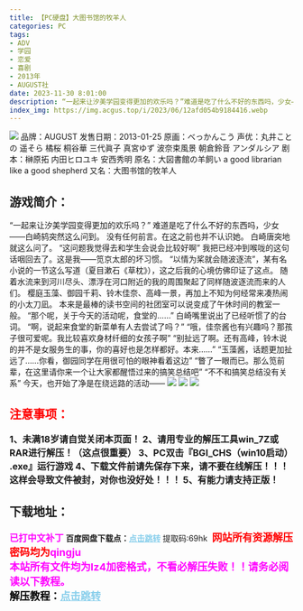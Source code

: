 ```yaml
---
title: 【PC硬盘】大图书馆的牧羊人
categories: PC
tags:
- ADV
- 学园
- 恋爱
- 喜剧
- 2013年
- AUGUST社
date: 2023-11-30 8:01:00
description: “一起来让汐美学园变得更加的欢乐吗？”难道是吃了什么不好的东西吗，少女——白崎鸫突然这么问到。没有任何前言。在这之前也并不认识她。白崎唐突地就这么问了。“这问题我觉得去和学生会说会比较好啊”我把已经冲到喉咙的这句话咽回去了。这是我——笕京太郎的坏习惯。“以情为桨就会随波逐流”，某有名小说的一节这么写道（夏目漱石《草枕》），这之后我的心境仿佛印证了这点。
index_img: https://img.acgus.top/i/2023/06/12afd054b9184416.webp
---
```

![](https://img.acgus.top/i/2023/06/12afd054b9184416.webp)
品牌：AUGUST
发售日期：2013-01-25
原画：べっかんこう
声优：丸井ことの 遥そら 橘桜 桐谷華 三代眞子 真宮ゆず 波奈束風景 朝倉鈴音 アンダルシア
剧本：榊原拓 内田ヒロユキ 安西秀明
原名：大図書館の羊飼い a good librarian like a good shepherd
又名：大图书馆的牧羊人

## 游戏简介：
“一起来让汐美学园变得更加的欢乐吗？”
难道是吃了什么不好的东西吗，少女——白崎鸫突然这么问到。
没有任何前言。在这之前也并不认识她。
白崎唐突地就这么问了。
“这问题我觉得去和学生会说会比较好啊”
我把已经冲到喉咙的这句话咽回去了。这是我——笕京太郎的坏习惯。
“以情为桨就会随波逐流”，某有名小说的一节这么写道（夏目漱石《草枕》），这之后我的心境仿佛印证了这点。
随着水流来到河川尽头、漂浮在河口附近的我的周围聚起了同样随波逐流而来的人们。
樱庭玉藻、御园千莉、铃木佳奈、高峰一景，再加上不知为何经常来凑热闹的小太刀凪。
本来是最棒的读书空间的社团室可以说变成了午休时间的教室一般。
“那个呢，关于今天的活动呢，食堂的……”
白崎嘴里说出了已经听惯了的台词。
“啊，说起来食堂的新菜单有人去尝试了吗？”
“哦，佳奈酱也有兴趣吗？那孩子很可爱呢。我比较喜欢身材纤细的女孩子啊”
“别扯远了啊。还有高峰，铃木说的并不是女服务生的事，你的喜好也是怎样都好。本来……”
“玉藻酱，话题更加扯远了……你看，御园同学在用很可怕的眼神看着这边”
“瞥了一眼而已。那么笕前辈，在这里请你来一个让大家都醒悟过来的搞笑总结吧”
“不不和搞笑总结没有关系”
今天，也开始了净是在绕远路的活动——
![](https://img.acgus.top/i/2023/06/237e22ea60184430.webp)
![](https://img.acgus.top/i/2023/06/e1c65e0635184425.webp)
![](https://img.acgus.top/i/2023/06/03dd3b709e184421.webp)





## <font color=#FF0000 >注意事项：</font>
<font size=3><b>1、未满18岁请自觉关闭本页面！
2、请用专业的解压工具win_7Z或RAR进行解压！（这点很重要）
3、PC双击『BGI_CHS（win10启动） .exe』运行游戏
4、下载文件前请先保存下来，请不要在线解压！！！这样会导致文件被封，对你也没好处！！！
5、有能力请支持正版！</b></font>

## 下载地址：
<font color=#FF00FF size=3><b>已打中文补丁</b></font>
<b>百度网盘下载点：</b><a href="https://pan.baidu.com/s/1d_EKvpTCP_Ctqgfmee_Yig?pwd=69hk" style="color: #87CEEB;"><b>点击跳转</b></a> 提取码:69hk
<a style="padding: 0" href="https://post.qingju.org/AD/"><img style="max-width:100%" src="https://img.acgus.top/i/2024/07/478f689b8021d8d499ab43d21acf137a.gif" alt=""></a>
<b><font color=#FF0000 size=4>网站所有资源解压密码均为</b></font><b><font color=#FF00FF size=4>qingju</font><font color=#FF0000 ></font></b><br><b><font color=#FF00FF size=4>本站所有文件均为lz4加密格式，不看必解压失败！！请务必阅读以下教程。</b></font><br><b><font color=#000 size=4>解压教程：</b><a href="https://post.qingju.org/tutorial/000/" style="color: #87CEEB;"><b>点击跳转</b></a>